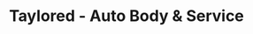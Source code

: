 ---
title: "Taylored - Auto Body & Service"
url: /boonton/taylored-auto-body-und-service/
shop: Autowerkstatt
---